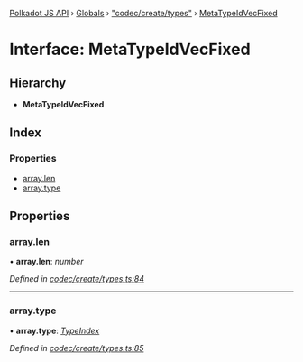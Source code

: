 [Polkadot JS API](../README.md) › [Globals](../globals.md) › ["codec/create/types"](../modules/_codec_create_types_.md) › [MetaTypeIdVecFixed](_codec_create_types_.metatypeidvecfixed.md)

# Interface: MetaTypeIdVecFixed

## Hierarchy

* **MetaTypeIdVecFixed**

## Index

### Properties

* [array.len](_codec_create_types_.metatypeidvecfixed.md#array.len)
* [array.type](_codec_create_types_.metatypeidvecfixed.md#array.type)

## Properties

###  array.len

• **array.len**: *number*

*Defined in [codec/create/types.ts:84](https://github.com/polkadot-js/api/blob/ed4af1d04b/packages/types/src/codec/create/types.ts#L84)*

___

###  array.type

• **array.type**: *[TypeIndex](../modules/_codec_create_types_.md#typeindex)*

*Defined in [codec/create/types.ts:85](https://github.com/polkadot-js/api/blob/ed4af1d04b/packages/types/src/codec/create/types.ts#L85)*
